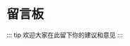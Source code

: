 # 留言板

::: tip
欢迎大家在此留下你的建议和意见
:::


<!-- @[preview-demo](../../../showHtml/demo/demo.vue) -->

<div>
<!-- <iframe
   class="iframe_tt"
   src="https://blog.numb.run/#/welcome"
   frameborder="0"
></iframe> -->
</div>

